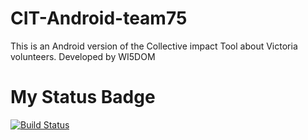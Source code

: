 # CIT-Android-team75
This is an Android version of the Collective impact Tool about Victoria volunteers. Developed by WI5DOM

# My Status Badge
[![Build Status](https://dev.azure.com/CIT-team75/CIT-Android-team75/_apis/build/status%2FIsabelllle.CIT-Android-team75?branchName=main)](https://dev.azure.com/CIT-team75/CIT-Android-team75/_build/latest?definitionId=1&branchName=main)
